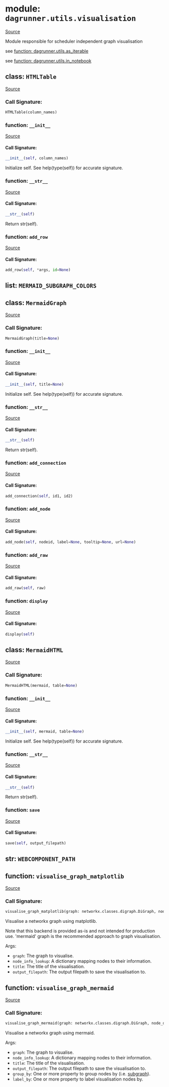 # module: `dagrunner.utils.visualisation`

[Source](../dagrunner/utils/visualisation.py#L0)

Module responsible for scheduler independent graph visualisation

see [function: dagrunner.utils.as_iterable](dagrunner.utils.md#function-as_iterable)

see [function: dagrunner.utils.in_notebook](dagrunner.utils.md#function-in_notebook)

## class: `HTMLTable`

[Source](../dagrunner/utils/visualisation.py#L43)

### Call Signature:

```python
HTMLTable(column_names)
```

### function: `__init__`

[Source](../dagrunner/utils/visualisation.py#L52)

#### Call Signature:

```python
__init__(self, column_names)
```

Initialize self.  See help(type(self)) for accurate signature.

### function: `__str__`

[Source](../dagrunner/utils/visualisation.py#L71)

#### Call Signature:

```python
__str__(self)
```

Return str(self).

### function: `add_row`

[Source](../dagrunner/utils/visualisation.py#L61)

#### Call Signature:

```python
add_row(self, *args, id=None)
```

## list: `MERMAID_SUBGRAPH_COLORS`

## class: `MermaidGraph`

[Source](../dagrunner/utils/visualisation.py#L77)

### Call Signature:

```python
MermaidGraph(title=None)
```

### function: `__init__`

[Source](../dagrunner/utils/visualisation.py#L84)

#### Call Signature:

```python
__init__(self, title=None)
```

Initialize self.  See help(type(self)) for accurate signature.

### function: `__str__`

[Source](../dagrunner/utils/visualisation.py#L108)

#### Call Signature:

```python
__str__(self)
```

Return str(self).

### function: `add_connection`

[Source](../dagrunner/utils/visualisation.py#L105)

#### Call Signature:

```python
add_connection(self, id1, id2)
```

### function: `add_node`

[Source](../dagrunner/utils/visualisation.py#L91)

#### Call Signature:

```python
add_node(self, nodeid, label=None, tooltip=None, url=None)
```

### function: `add_raw`

[Source](../dagrunner/utils/visualisation.py#L88)

#### Call Signature:

```python
add_raw(self, raw)
```

### function: `display`

[Source](../dagrunner/utils/visualisation.py#L111)

#### Call Signature:

```python
display(self)
```

## class: `MermaidHTML`

[Source](../dagrunner/utils/visualisation.py#L144)

### Call Signature:

```python
MermaidHTML(mermaid, table=None)
```

### function: `__init__`

[Source](../dagrunner/utils/visualisation.py#L176)

#### Call Signature:

```python
__init__(self, mermaid, table=None)
```

Initialize self.  See help(type(self)) for accurate signature.

### function: `__str__`

[Source](../dagrunner/utils/visualisation.py#L179)

#### Call Signature:

```python
__str__(self)
```

Return str(self).

### function: `save`

[Source](../dagrunner/utils/visualisation.py#L186)

#### Call Signature:

```python
save(self, output_filepath)
```

## str: `WEBCOMPONENT_PATH`

## function: `visualise_graph_matplotlib`

[Source](../dagrunner/utils/visualisation.py#L194)

### Call Signature:

```python
visualise_graph_matplotlib(graph: networkx.classes.digraph.DiGraph, node_info_lookup: dict = None, title: str = None, output_filepath: str = None)
```

Visualise a networkx graph using matplotlib.

Note that this backend is provided as-is and not intended for production use.
'mermaid' graph is the recommended approach to graph visualisation.

Args:
- `graph`: The graph to visualise.
- `node_info_lookup`: A dictionary mapping nodes to their information.
- `title`: The title of the visualisation.
- `output_filepath`: The output filepath to save the visualisation to.

## function: `visualise_graph_mermaid`

[Source](../dagrunner/utils/visualisation.py#L334)

### Call Signature:

```python
visualise_graph_mermaid(graph: networkx.classes.digraph.DiGraph, node_data_lookup: dict = None, node_tooltip_lookup: dict = None, title: str = None, output_filepath: str = None, group_by: Union[str, Iterable[str]] = None, label_by: Union[str, Iterable[str]] = None)
```

Visualise a networkx graph using mermaid.

Args:
- `graph`: The graph to visualise.
- `node_info_lookup`: A dictionary mapping nodes to their information.
- `title`: The title of the visualisation.
- `output_filepath`: The output filepath to save the visualisation to.
- `group_by`: One or more property to group nodes by (i.e.
  [subgraph](https://mermaid-js.github.io/mermaid/#/subgraph)).
- `label_by`: One or more property to label visualisation nodes by.

